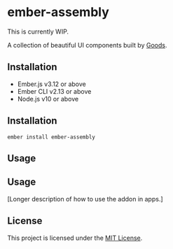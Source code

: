 # ember-assembly

This is currently WIP.

A collection of beautiful UI components built by [Goods](https://www.goods.co.uk).

## Installation

- Ember.js v3.12 or above
- Ember CLI v2.13 or above
- Node.js v10 or above

## Installation

```
ember install ember-assembly
```

## Usage

## Usage

[Longer description of how to use the addon in apps.]

## License

This project is licensed under the [MIT License](LICENSE.md).

